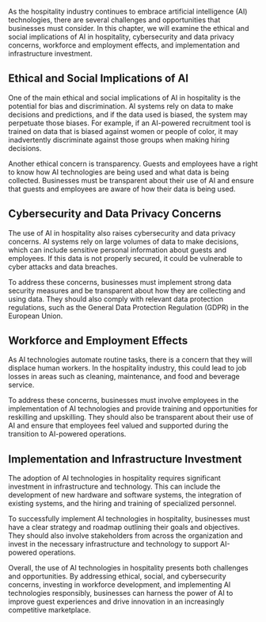 
As the hospitality industry continues to embrace artificial intelligence (AI) technologies, there are several challenges and opportunities that businesses must consider. In this chapter, we will examine the ethical and social implications of AI in hospitality, cybersecurity and data privacy concerns, workforce and employment effects, and implementation and infrastructure investment.

Ethical and Social Implications of AI
-------------------------------------

One of the main ethical and social implications of AI in hospitality is the potential for bias and discrimination. AI systems rely on data to make decisions and predictions, and if the data used is biased, the system may perpetuate those biases. For example, if an AI-powered recruitment tool is trained on data that is biased against women or people of color, it may inadvertently discriminate against those groups when making hiring decisions.

Another ethical concern is transparency. Guests and employees have a right to know how AI technologies are being used and what data is being collected. Businesses must be transparent about their use of AI and ensure that guests and employees are aware of how their data is being used.

Cybersecurity and Data Privacy Concerns
---------------------------------------

The use of AI in hospitality also raises cybersecurity and data privacy concerns. AI systems rely on large volumes of data to make decisions, which can include sensitive personal information about guests and employees. If this data is not properly secured, it could be vulnerable to cyber attacks and data breaches.

To address these concerns, businesses must implement strong data security measures and be transparent about how they are collecting and using data. They should also comply with relevant data protection regulations, such as the General Data Protection Regulation (GDPR) in the European Union.

Workforce and Employment Effects
--------------------------------

As AI technologies automate routine tasks, there is a concern that they will displace human workers. In the hospitality industry, this could lead to job losses in areas such as cleaning, maintenance, and food and beverage service.

To address these concerns, businesses must involve employees in the implementation of AI technologies and provide training and opportunities for reskilling and upskilling. They should also be transparent about their use of AI and ensure that employees feel valued and supported during the transition to AI-powered operations.

Implementation and Infrastructure Investment
--------------------------------------------

The adoption of AI technologies in hospitality requires significant investment in infrastructure and technology. This can include the development of new hardware and software systems, the integration of existing systems, and the hiring and training of specialized personnel.

To successfully implement AI technologies in hospitality, businesses must have a clear strategy and roadmap outlining their goals and objectives. They should also involve stakeholders from across the organization and invest in the necessary infrastructure and technology to support AI-powered operations.

Overall, the use of AI technologies in hospitality presents both challenges and opportunities. By addressing ethical, social, and cybersecurity concerns, investing in workforce development, and implementing AI technologies responsibly, businesses can harness the power of AI to improve guest experiences and drive innovation in an increasingly competitive marketplace.
